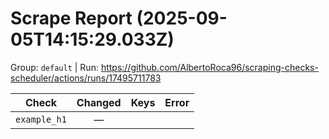 # Scrape Report (2025-09-05T14:15:29.033Z)

Group: `default`  |  Run: https://github.com/AlbertoRoca96/scraping-checks-scheduler/actions/runs/17495711783

| Check | Changed | Keys | Error |
|---|:---:|:--|:--|
| `example_h1` | — |  |  |
